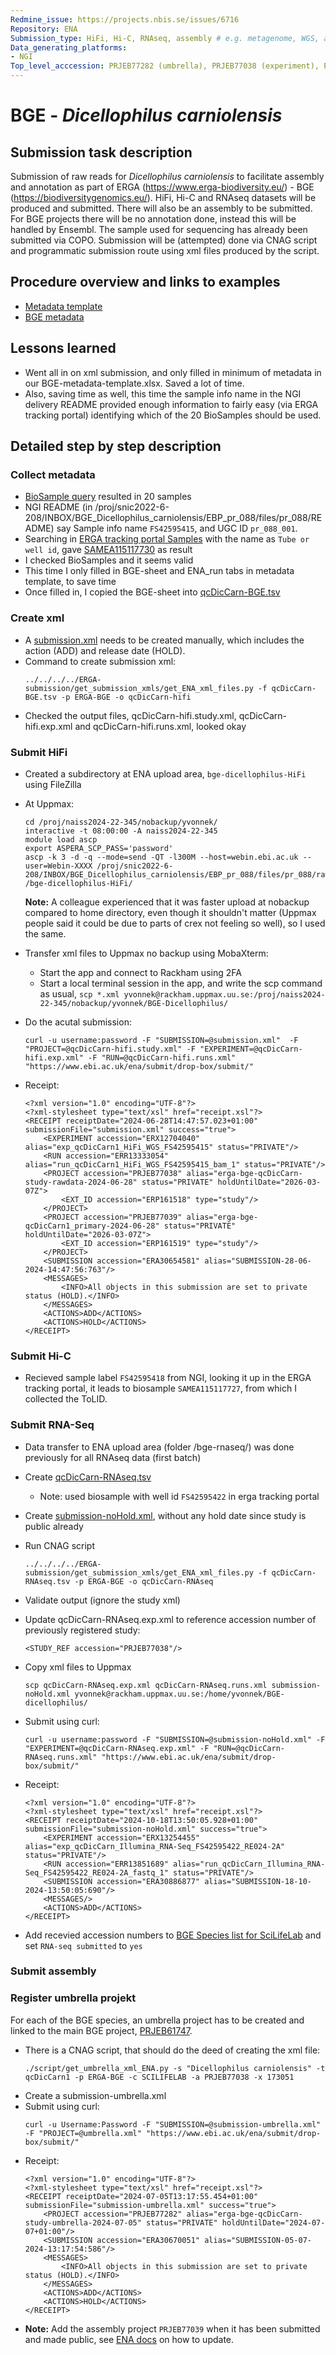 ```yaml
---
Redmine_issue: https://projects.nbis.se/issues/6716
Repository: ENA
Submission_type: HiFi, Hi-C, RNAseq, assembly # e.g. metagenome, WGS, assembly, - IF RELEVANT
Data_generating_platforms:
- NGI
Top_level_acccession: PRJEB77282 (umbrella), PRJEB77038 (experiment), PRJEB77039 (assembly)
---
```


# BGE - *Dicellophilus carniolensis*
## Submission task description
Submission of raw reads for *Dicellophilus carniolensis* to facilitate assembly and annotation as part of ERGA (https://www.erga-biodiversity.eu/) - BGE (https://biodiversitygenomics.eu/). HiFi, Hi-C and RNAseq datasets will be produced and submitted. There will also be an assembly to be submitted. For BGE projects there will be no annotation done, instead this will be handled by Ensembl. The sample used for sequencing has already been submitted via COPO.
Submission will be (attempted) done via CNAG script and programmatic submission route using xml files produced by the script.

## Procedure overview and links to examples

* [Metadata template](./data/BGE-Dicellophilus-carniolensis-metadata.xlsx)
* [BGE metadata](./data/qcDicCarn-BGE.tsv)

## Lessons learned
<!-- What went well? What did not went so well? What would you have done differently? -->
* Went all in on xml submission, and only filled in minimum of metadata in our BGE-metadata-template.xlsx. Saved a lot of time.
* Also, saving time as well, this time the sample info name in the NGI delivery README provided enough information to fairly easy (via ERGA tracking portal) identifying which of the 20 BioSamples should be used.

## Detailed step by step description
### Collect metadata
* [BioSample query](https://www.ebi.ac.uk/biosamples/samples?text=Dicellophilus+carniolensis) resulted in 20 samples
* NGI README (in /proj/snic2022-6-208/INBOX/BGE_Dicellophilus_carniolensis/EBP_pr_088/files/pr_088/README) say Sample info name `FS42595415`, and UGC ID `pr_088_001`.
* Searching in [ERGA tracking portal Samples](https://genomes.cnag.cat/erga-stream/samples/) with the name as `Tube or well id`, gave [SAMEA115117730](https://www.ebi.ac.uk/biosamples/samples/SAMEA115117730) as result
* I checked BioSamples and it seems valid
* This time I only filled in BGE-sheet and ENA_run tabs in metadata template, to save time
* Once filled in, I copied the BGE-sheet into [qcDicCarn-BGE.tsv](./data/qcDicCarn-BGE.tsv)

### Create xml
* A [submission.xml](./data/submission.xml) needs to be created manually, which includes the action (ADD) and release date (HOLD).
* Command to create submission xml:
    ```
    ../../../../ERGA-submission/get_submission_xmls/get_ENA_xml_files.py -f qcDicCarn-BGE.tsv -p ERGA-BGE -o qcDicCarn-hifi
    ```
* Checked the output files, qcDicCarn-hifi.study.xml, qcDicCarn-hifi.exp.xml and qcDicCarn-hifi.runs.xml, looked okay

### Submit HiFi
* Created a subdirectory at ENA upload area, `bge-dicellophilus-HiFi` using FileZilla
* At Uppmax:
    ```
    cd /proj/naiss2024-22-345/nobackup/yvonnek/
    interactive -t 08:00:00 -A naiss2024-22-345
    module load ascp
    export ASPERA_SCP_PASS='password'
    ascp -k 3 -d -q --mode=send -QT -l300M --host=webin.ebi.ac.uk --user=Webin-XXXX /proj/snic2022-6-208/INBOX/BGE_Dicellophilus_carniolensis/EBP_pr_088/files/pr_088/rawdata/pr_088_001/m84045_240531_164906_s1.hifi_reads.bc2040.bam /bge-dicellophilus-HiFi/
    ```

    **Note:** A colleague experienced that it was faster upload at nobackup compared to home directory, even though it shouldn't matter (Uppmax people said it could be due to parts of crex not feeling so well), so I used the same.

* Transfer xml files to Uppmax no backup using MobaXterm:
    * Start the app and connect to Rackham using 2FA
    * Start a local terminal session in the app, and write the scp command as usual, `scp *.xml yvonnek@rackham.uppmax.uu.se:/proj/naiss2024-22-345/nobackup/yvonnek/BGE-Dicellophilus/`
* Do the acutal submission:
    ```
    curl -u username:password -F "SUBMISSION=@submission.xml"  -F "PROJECT=@qcDicCarn-hifi.study.xml" -F "EXPERIMENT=@qcDicCarn-hifi.exp.xml" -F "RUN=@qcDicCarn-hifi.runs.xml" "https://www.ebi.ac.uk/ena/submit/drop-box/submit/"
    ```
* Receipt:
    ```
    <?xml version="1.0" encoding="UTF-8"?>
    <?xml-stylesheet type="text/xsl" href="receipt.xsl"?>
    <RECEIPT receiptDate="2024-06-28T14:47:57.023+01:00" submissionFile="submission.xml" success="true">
        <EXPERIMENT accession="ERX12704040" alias="exp_qcDicCarn1_HiFi_WGS_FS42595415" status="PRIVATE"/>
        <RUN accession="ERR13333054" alias="run_qcDicCarn1_HiFi_WGS_FS42595415_bam_1" status="PRIVATE"/>
        <PROJECT accession="PRJEB77038" alias="erga-bge-qcDicCarn-study-rawdata-2024-06-28" status="PRIVATE" holdUntilDate="2026-03-07Z">
            <EXT_ID accession="ERP161518" type="study"/>
        </PROJECT>
        <PROJECT accession="PRJEB77039" alias="erga-bge-qcDicCarn1_primary-2024-06-28" status="PRIVATE" holdUntilDate="2026-03-07Z">
            <EXT_ID accession="ERP161519" type="study"/>
        </PROJECT>
        <SUBMISSION accession="ERA30654581" alias="SUBMISSION-28-06-2024-14:47:56:763"/>
        <MESSAGES>
            <INFO>All objects in this submission are set to private status (HOLD).</INFO>
        </MESSAGES>
        <ACTIONS>ADD</ACTIONS>
        <ACTIONS>HOLD</ACTIONS>
    </RECEIPT>
    ```
    
### Submit Hi-C
* Recieved sample label `FS42595418` from NGI, looking it up in the ERGA tracking portal, it leads to biosample `SAMEA115117727`, from which I collected the ToLID.

### Submit RNA-Seq
* Data transfer to ENA upload area (folder /bge-rnaseq/) was done previously for all RNAseq data (first batch)
* Create [qcDicCarn-RNAseq.tsv](./data/qcDicCarn-RNAseq.tsv)
    * Note: used biosample with well id `FS42595422` in erga tracking portal
* Create [submission-noHold.xml](./data/submission-noHold.xml), without any hold date since study is public already
* Run CNAG script
    ```
    ../../../../ERGA-submission/get_submission_xmls/get_ENA_xml_files.py -f qcDicCarn-RNAseq.tsv -p ERGA-BGE -o qcDicCarn-RNAseq
    ```
* Validate output (ignore the study xml)
* Update qcDicCarn-RNAseq.exp.xml to reference accession number of previously registered study:
    ```
    <STUDY_REF accession="PRJEB77038"/>
    ```
* Copy xml files to Uppmax
    ```
    scp qcDicCarn-RNAseq.exp.xml qcDicCarn-RNAseq.runs.xml submission-noHold.xml yvonnek@rackham.uppmax.uu.se:/home/yvonnek/BGE-dicellophilus/
    ```
* Submit using curl:
    ```
    curl -u username:password -F "SUBMISSION=@submission-noHold.xml" -F "EXPERIMENT=@qcDicCarn-RNAseq.exp.xml" -F "RUN=@qcDicCarn-RNAseq.runs.xml" "https://www.ebi.ac.uk/ena/submit/drop-box/submit/"   
    ```
* Receipt:
    ```
    <?xml version="1.0" encoding="UTF-8"?>
    <?xml-stylesheet type="text/xsl" href="receipt.xsl"?>
    <RECEIPT receiptDate="2024-10-18T13:50:05.928+01:00" submissionFile="submission-noHold.xml" success="true">
        <EXPERIMENT accession="ERX13254455" alias="exp_qcDicCarn_Illumina_RNA-Seq_FS42595422_RE024-2A" status="PRIVATE"/>
        <RUN accession="ERR13851689" alias="run_qcDicCarn_Illumina_RNA-Seq_FS42595422_RE024-2A_fastq_1" status="PRIVATE"/>
        <SUBMISSION accession="ERA30886877" alias="SUBMISSION-18-10-2024-13:50:05:690"/>
        <MESSAGES/>
        <ACTIONS>ADD</ACTIONS>
    </RECEIPT>
    ```

* Add recevied accession numbers to [BGE Species list for SciLifeLab](https://docs.google.com/spreadsheets/d/1mSuL_qGffscer7G1FaiEOdyR68igscJB0CjDNSCNsvg/) and set `RNA-seq submitted` to `yes`

### Submit assembly

### Register umbrella projekt

For each of the BGE species, an umbrella project has to be created and linked to the main BGE project, [PRJEB61747](https://www.ebi.ac.uk/ena/browser/view/PRJEB61747).

* There is a CNAG script, that should do the deed of creating the xml file:
    ```
    ./script/get_umbrella_xml_ENA.py -s "Dicellophilus carniolensis" -t qcDicCarn1 -p ERGA-BGE -c SCILIFELAB -a PRJEB77038 -x 173051
    ```
* Create a submission-umbrella.xml
* Submit using curl:
    ```
    curl -u Username:Password -F "SUBMISSION=@submission-umbrella.xml" -F "PROJECT=@umbrella.xml" "https://www.ebi.ac.uk/ena/submit/drop-box/submit/"
    ```
* Receipt:
    ```
    <?xml version="1.0" encoding="UTF-8"?>
    <?xml-stylesheet type="text/xsl" href="receipt.xsl"?>
    <RECEIPT receiptDate="2024-07-05T13:17:55.454+01:00" submissionFile="submission-umbrella.xml" success="true">
        <PROJECT accession="PRJEB77282" alias="erga-bge-qcDicCarn-study-umbrella-2024-07-05" status="PRIVATE" holdUntilDate="2024-07-07+01:00"/>
        <SUBMISSION accession="ERA30670051" alias="SUBMISSION-05-07-2024-13:17:54:586"/>
        <MESSAGES>
            <INFO>All objects in this submission are set to private status (HOLD).</INFO>
        </MESSAGES>
        <ACTIONS>ADD</ACTIONS>
        <ACTIONS>HOLD</ACTIONS>
    </RECEIPT>
    ```
* **Note:** Add the assembly project `PRJEB77039` when it has been submitted and made public, see [ENA docs](https://ena-docs.readthedocs.io/en/latest/faq/umbrella.html#adding-children-to-an-umbrella) on how to update.
